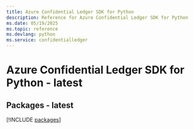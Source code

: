 ```yaml
---
title: Azure Confidential Ledger SDK for Python
description: Reference for Azure Confidential Ledger SDK for Python
ms.date: 05/19/2025
ms.topic: reference
ms.devlang: python
ms.service: confidentialledger
---
```

# Azure Confidential Ledger SDK for Python - latest
## Packages - latest
[!INCLUDE [packages](confidential-ledger-index.md)]
